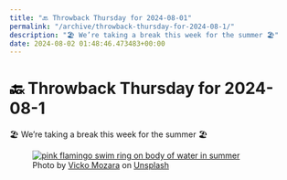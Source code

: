 ```yaml
---
title: "🔙 Throwback Thursday for 2024-08-01"
permalink: "/archive/throwback-thursday-for-2024-08-1/"
description: "🏖️ We’re taking a break this week for the summer 🏖️"
date: 2024-08-02 01:48:46.473483+00:00
---
```


<!-- buttondown-editor-mode: plaintext --><h1><span style="color: rgb(0, 0, 0)">🔙 </span>Throwback Thursday for 2024-08-1</h1><p>🏖️ We’re taking a break this week for the summer 🏖️</p><figure><a href="https://unsplash.com/@vicko?utm_source=Buttondown&amp;utm_medium=referral" target="_blank" rel="noopener noreferrer"><img src="https://images.unsplash.com/photo-1501426026826-31c667bdf23d?crop=entropy&amp;cs=tinysrgb&amp;fit=max&amp;fm=jpg&amp;ixid=M3w2Mjg2OTV8MHwxfHNlYXJjaHwxfHx2YWNhdGlvbnxlbnwwfHx8fDE3MjE3NzIzNDN8MA&amp;ixlib=rb-4.0.3&amp;q=80&amp;w=1080" alt="pink flamingo swim ring on body of water in summer" draggable="false" contenteditable="false"></a><figcaption>Photo by <a target="_blank" rel="noopener noreferrer nofollow" href="https://unsplash.com/@vicko?utm_source=Buttondown&amp;utm_medium=referral">Vicko Mozara</a> on <a target="_blank" rel="noopener noreferrer nofollow" href="https://unsplash.com/?utm_source=Buttondown&amp;utm_medium=referral">Unsplash</a></figcaption></figure>